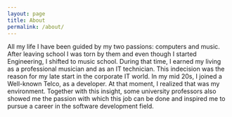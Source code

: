 ```yaml
---
layout: page
title: About
permalink: /about/
---
```


All my life I have been guided by my two passions: computers and music. After leaving school I was torn by them and even though I started Engineering, I shifted to music school. During that time, I earned my living as a professional musician and as an IT technician. This indecision was the reason for my late start in the corporate IT world. In my mid 20s, I joined a Well-known Telco, as a developer. At that moment, I realized that was my environment. Together with this insight, some university professors also showed me the passion with which this job can be done and inspired me to pursue a career in the software development field.

